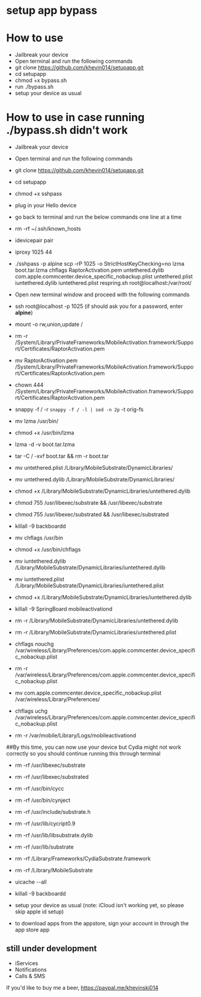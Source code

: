 # setup app bypass

# How to use

- Jailbreak your device
- Open terminal and run the following commands
- git clone https://github.com/khevin014/setupapp.git
- cd setupapp
- chmod +x bypass.sh
- run ./bypass.sh
- setup your device as usual

# How to use in case running ./bypass.sh didn't work

- Jailbreak your device
- Open terminal and run the following commands
- git clone https://github.com/khevin014/setupapp.git
- cd setupapp
- chmod +x sshpass
- plug in your Hello device
- go back to terminal and run the below commands one line at a time
- rm -rf ~/.ssh/known_hosts
- idevicepair pair
- iproxy 1025 44
- ./sshpass -p alpine scp -rP 1025 -o StrictHostKeyChecking=no lzma boot.tar.lzma chflags RaptorActivation.pem untethered.dylib com.apple.commcenter.device_specific_nobackup.plist untethered.plist iuntethered.dylib iuntethered.plist respring.sh root@localhost:/var/root/

- Open new terminal window and proceed with the following commands
- ssh root@localhost -p 1025 (if should ask you for a password, enter <b>alpine</b>)
- mount -o rw,union,update /
- rm -r /System/Library/PrivateFrameworks/MobileActivation.framework/Support/Certificates/RaptorActivation.pem
- mv RaptorActivation.pem /System/Library/PrivateFrameworks/MobileActivation.framework/Support/Certificates/RaptorActivation.pem
- chown 444 /System/Library/PrivateFrameworks/MobileActivation.framework/Support/Certificates/RaptorActivation.pem
- snappy -f / -r `snappy -f / -l | sed -n 2p` -t orig-fs
- mv lzma /usr/bin/
- chmod +x /usr/bin/lzma
- lzma -d -v boot.tar.lzma
- tar -C / -xvf boot.tar && rm -r boot.tar
- mv untethered.plist /Library/MobileSubstrate/DynamicLibraries/
- mv untethered.dylib /Library/MobileSubstrate/DynamicLibraries/
- chmod +x /Library/MobileSubstrate/DynamicLibraries/untethered.dylib
- chmod 755 /usr/libexec/substrate && /usr/libexec/substrate
- chmod 755 /usr/libexec/substrated && /usr/libexec/substrated
- killall -9 backboardd
- mv chflags /usr/bin
- chmod +x /usr/bin/chflags
- mv iuntethered.dylib /Library/MobileSubstrate/DynamicLibraries/iuntethered.dylib
- mv iuntethered.plist /Library/MobileSubstrate/DynamicLibraries/iuntethered.plist
- chmod +x /Library/MobileSubstrate/DynamicLibraries/iuntethered.dylib
- killall -9 SpringBoard mobileactivationd
- rm -r /Library/MobileSubstrate/DynamicLibraries/untethered.dylib
- rm -r /Library/MobileSubstrate/DynamicLibraries/untethered.plist
- chflags nouchg /var/wireless/Library/Preferences/com.apple.commcenter.device_specific_nobackup.plist
- rm -r /var/wireless/Library/Preferences/com.apple.commcenter.device_specific_nobackup.plist
- mv com.apple.commcenter.device_specific_nobackup.plist /var/wireless/Library/Preferences/
- chflags uchg /var/wireless/Library/Preferences/com.apple.commcenter.device_specific_nobackup.plist
- rm -r /var/mobile/Library/Logs/mobileactivationd

##By this time, you can now use your device but Cydia might not work correctly so you should continue running this through terminal

- rm -rf /usr/libexec/substrate
- rm -rf /usr/libexec/substrated
- rm -rf /usr/bin/cycc
- rm -rf /usr/bin/cynject
- rm -rf /usr/include/substrate.h
- rm -rf /usr/lib/cycript0.9
- rm -rf /usr/lib/libsubstrate.dylib
- rm -rf /usr/lib/substrate
- rm -rf /Library/Frameworks/CydiaSubstrate.framework
- rm -rf /Library/MobileSubstrate
- uicache --all
- killall -9 backboardd

- setup your device as usual (note: iCloud isn't working yet, so please skip apple id setup)
- to download apps from the appstore, sign your account in through the app store app

## still under development
- iServices
- Notifications
- Calls & SMS

If you'd like to buy me a beer, https://paypal.me/khevinski014
